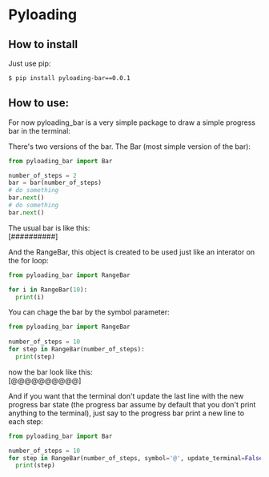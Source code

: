 # Pyloading  

## How to install  

Just use pip:  
  
```bash
$ pip install pyloading-bar==0.0.1
```  
  
## How to use:  

For now pyloading_bar is a very simple package to draw a simple progress bar in the terminal:

There's two versions of the bar. The Bar (most simple version of the bar):

```python
from pyloading_bar import Bar

number_of_steps = 2
bar = bar(number_of_steps)
# do something
bar.next()
# do something
bar.next()
```

The usual bar is like this:  
[##########]  

And the RangeBar, this object is created to be used just like an interator on the for loop:

```python
from pyloading_bar import RangeBar

for i in RangeBar(10):
  print(i)
```

You can chage the bar by the symbol parameter:

```python
from pyloading_bar import RangeBar
  
number_of_steps = 10
for step in RangeBar(number_of_steps):
  print(step)
```

now the bar look like this:  
[@@@@@@@@@@]

And if you want that the terminal don't update the last line with the new progress bar state (the progress bar assume by default that you don't print anything to the terminal), just say to the progress bar print a new line to each step:

```python
from pyloading_bar import Bar

number_of_steps = 10
for step in RangeBar(number_of_steps, symbol='@', update_terminal=False):
  print(step)
```